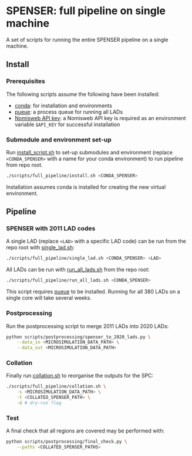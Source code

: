 # SPENSER: full pipeline on single machine

A set of scripts for running the entire SPENSER pipeline on a single machine.

## Install
### Prerequisites
The following scripts assume the following have been installed:
- [conda](https://docs.conda.io/en/latest/miniconda.html): for installation and
  environments
- [pueue](https://github.com/Nukesor/pueue): a process queue for running all
  LADs
- [Nomisweb API key](../../README.md#setting-up-your-nomis-api-key): a Nomisweb
  API key is required as an environment variable `$API_KEY` for successful
  installation

### Submodule and environment set-up
Run [install_script.sh](install.sh) to set-up submodules and environment
(replace `<CONDA_SPENSER>` with a name for your conda environment) to run
pipeline from repo root.
```bash
./scripts/full_pipeline/install.sh <CONDA_SPENSER>
```
Installation assumes conda is installed for creating the new virtual
environment.

## Pipeline
### SPENSER with 2011 LAD codes
A single LAD (replace `<LAD>` with a specific LAD code) can be run from the repo
root with [single_lad.sh](single_lad.sh):
```bash
./scripts/full_pipeline/single_lad.sh <CONDA_SPENSER> <LAD>
```

All LADs can be run with [run_all_lads.sh](run_all_lads.sh) from the
repo root:
```bash
./scripts/full_pipeline/run_all_lads.sh <CONDA_SPENSER>
```
This script requires [pueue](https://github.com/Nukesor/pueue) to be installed.
Running for all 380 LADs on a single core will take several weeks.


### Postprocessing
Run the postprocessing script to merge 2011 LADs into 2020 LADs:
```bash
python scripts/postprocessing/spenser_to_2020_lads.py \
    --data_in <MICROSIMULATION_DATA_PATH> \
    --data_out <MICROSIMULATION_DATA_PATH>
```

### Collation
Finally run [collation.sh](collation.sh) to reorganise the outputs for the SPC:
```bash
./scripts/full_pipeline/collation.sh \
    -s <MICROSIMULATION_DATA_PATH> \
    -t <COLLATED_SPENSER_PATH> \
    -d # dry-run flag
```

### Test
A final check that all regions are covered may be performed with:
```bash
python scripts/postprocessing/final_check.py \
    --paths <COLLATED_SPENSER_PATHS>
```